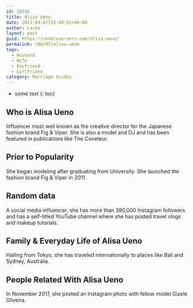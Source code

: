 ```yaml
---
id: 19316
title: Alisa Ueno
date: 2021-04-07T22:49:01+00:00
author: Laima
layout: post
guid: https://ukdataservers.com/alisa-ueno/
permalink: /04/07/alisa-ueno
tags:
  - Husband
  - Wife
  - Boyfriend
  - Girlfriend
category: Marriage Guides
---
```


* some text
{: toc}


## Who is Alisa Ueno
                  
                  
                  
Influencer most well known as the creative director for the Japanese fashion brand Fig & Viper. She is also a model and DJ and has been featured in publications like The Coveteur. 
                  
              
            
              
            
                
                
                
## Prior to Popularity
                  
                  
                  
She began modeling after graduating from University. She launched the fashion brand Fig & Viper in 2011. 
                  
              
            
              
            
                
                
                
## Random data
                  
                  
                  
A social media influencer, she has more than 390,000 Instagram followers and has a self-titled YouTube channel where she has posted travel vlogs and makeup tutorials. 
                  
              
            
              
            
                
                
                
## Family & Everyday Life of Alisa Ueno
                  
                  
                  
Hailing from Tokyo, she has traveled internationally to places like Bali and Sydney, Australia. 
                  
              
            
              
            
                
                
                
## People Related With Alisa Ueno
                  
                  
                  
In November 2017, she posted an Instagram photo with fellow model Gizele Oliveira. 
                  
              
            
              
            
                
              
            
              
              
            
            
              
            
          
          
          
